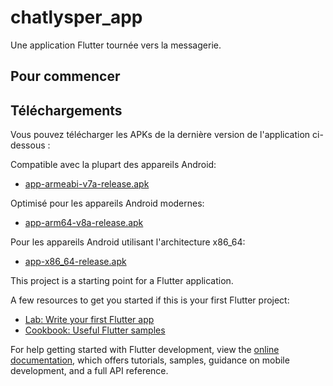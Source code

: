 # chatlysper_app

Une application Flutter tournée vers la messagerie.

## Pour commencer

## Téléchargements

Vous pouvez télécharger les APKs de la dernière version de l'application ci-dessous :

Compatible avec la plupart des appareils Android:
- [app-armeabi-v7a-release.apk](APK/app-armeabi-v7a-release.apk)

Optimisé pour les appareils Android modernes:
- [app-arm64-v8a-release.apk](APK/app-arm64-v8a-release.apk)

Pour les appareils Android utilisant l'architecture x86_64:
- [app-x86_64-release.apk](APK/app-x86_64-release.apk)


This project is a starting point for a Flutter application.

A few resources to get you started if this is your first Flutter project:

- [Lab: Write your first Flutter app](https://docs.flutter.dev/get-started/codelab)
- [Cookbook: Useful Flutter samples](https://docs.flutter.dev/cookbook)

For help getting started with Flutter development, view the
[online documentation](https://docs.flutter.dev/), which offers tutorials,
samples, guidance on mobile development, and a full API reference.
